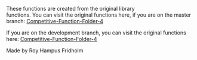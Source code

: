 
These  functions  are  created  from  the  original  library  
functions. You can visit the  original  functions  here,  if
you are on the master branch: [Competitive-Function-Folder-4](https://github.com/H4PE0N/Competitive-Programming/tree/master/Competitive-Program-Folder/Competitive-Functions-Folder-4)

If you are on the development  branch,  you  can  visit  the
original functions here: [Competitive-Function-Folder-4](https://github.com/H4PE0N/Competitive-Programming/tree/development/Competitive-Program-Folder/Competitive-Functions-Folder-4)

Made by Roy Hampus Fridholm
